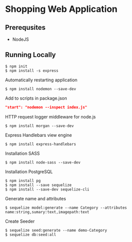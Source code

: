 # Shopping Web Application


## Prerequsites

- NodeJS

## Running Locally

```npm
$ npm init
$ npm install -s express
```

Automatically restarting application

```npm
$ npm install nodemon --save-dev
```
Add to scripts in package.json

```json
"start": "nodemon --inspect index.js"
```
HTTP request logger middleware for node.js

```npm
$ npm install morgan --save-dev
```

Express Handlebars view engine

```npm
$ npm install express-handlebars
```

Installation SASS

```npm
$ npm install node-sass --save-dev
```

Installation PostgreSQL
```npm
$ npm install pg
$ npm install --save sequelize
$ npm install --save-dev sequelize-cli
```
Generate name and attributes

```npm
$ sequelize model:generate --name Category --attributes name:string,sumary:text,imagepath:text
```

Create Seeder
```npm
$ sequelize seed:generate --name demo-Category
$ sequelize db:seed:all
```


